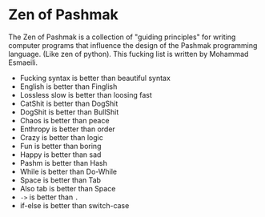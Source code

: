 # Zen of Pashmak
The Zen of Pashmak is a collection of "guiding principles" for writing computer programs that influence the design of the Pashmak programming language.
(Like zen of python). This fucking list is written by Mohammad Esmaeili.

- Fucking syntax is better than beautiful syntax
- English is better than Finglish
- Lossless slow is better than loosing fast
- CatShit is better than DogShit
- DogShit is better than BullShit
- Chaos is better than peace
- Enthropy is better than order
- Crazy is better than logic
- Fun is better than boring
- Happy is better than sad
- Pashm is better than Hash
- While is better than Do-While
- Space is better than Tab
- Also tab is better than Space
- `->` is better than `.`
- if-else is better than switch-case


